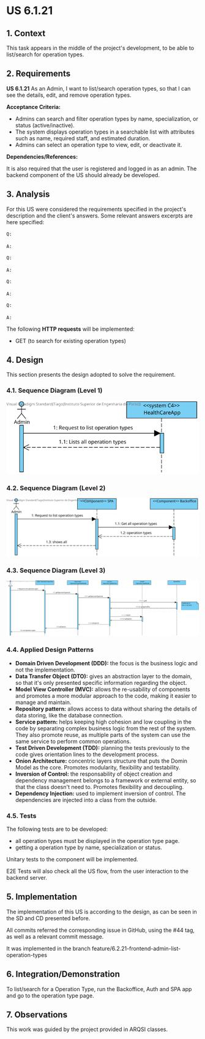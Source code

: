 # US 6.1.21

## 1. Context

This task appears in the middle of the project's development, to be able to list/search for operation types.


## 2. Requirements

**US 6.1.21** As an Admin, I want to list/search operation types, so that I can see the details, edit, and remove operation types.

**Acceptance Criteria:**
- Admins can search and filter operation types by name, specialization, or status (active/inactive).
- The system displays operation types in a searchable list with attributes such as name, required staff, and estimated duration.
- Admins can select an operation type to view, edit, or deactivate it.


**Dependencies/References:**

It is also required that the user is registered and logged in as an admin.
The backend component of the US should already be developed.


## 3. Analysis

For this US were considered the requirements specified in the project's description and the client's answers. 
Some relevant answers excerpts are here specified:


```
Q: 

A: 
```

```
Q: 

A: 
```

```
Q: 

A: 
```

```
Q: 

A: 
```

The following **HTTP requests** will be implemented:
- GET (to search for existing operation types)


## 4. Design

This section presents the design adopted to solve the requirement.

### 4.1. Sequence Diagram (Level 1)

![SSD_Lvl1.png](SD1.svg) 


### 4.2. Sequence Diagram (Level 2)

![SSD_Lvl1.png](SD2.svg) 


### 4.3. Sequence Diagram (Level 3)

![SSD_Lvl1.png](SD3.svg) 

### 4.4. Applied Design Patterns

- **Domain Driven Development (DDD):** the focus is the business logic and not the implementation.
- **Data Transfer Object (DTO):** gives an abstraction layer to the domain, so that it's only presented specific information regarding the object.
- **Model View Controller (MVC):** allows the re-usability of components and promotes a more modular approach to the code, making it easier to manage and maintain.
- **Repository pattern:** allows access to data without sharing the details of data storing, like the database connection.
- **Service pattern:** helps keeping high cohesion and low coupling in the code by separating complex business logic from the rest of the system. They also promote reuse, as multiple parts of the system can use the same service to perform common operations.
- **Test Driven Development (TDD):** planning the tests previously to the code gives orientation lines to the development process.
- **Onion Architecture:** concentric layers structure that puts the Domin Model as the core. Promotes modularity, flexibility and testability.
- **Inversion of Control:** the responsability of object creation and dependency management belongs to a framework or external entity, so that the class doesn't need to. Promotes flexibility and decoupling.
- **Dependency Injection:** used to implement inversion of control. The dependencies are injected into a class from the outside.


### 4.5. Tests

The following tests are to be developed:
- all operation types must be displayed in the operation type page.
- getting a operation type by name, specialization or status.

Unitary tests to the component will be implemented.

E2E Tests will also check all the US flow, from the user interaction to the backend server.


## 5. Implementation

The implementation of this US is according to the design, as can be seen in the SD and CD presented before.

All commits referred the corresponding issue in GitHub, using the #44 tag, as well as a relevant commit message.

It was implemented in the branch feature/6.2.21-frontend-admin-list-operation-types


## 6. Integration/Demonstration

To list/search for a Operation Type, run the Backoffice, Auth and SPA app and go to the operation type page.

## 7. Observations

This work was guided by the project provided in ARQSI classes.
